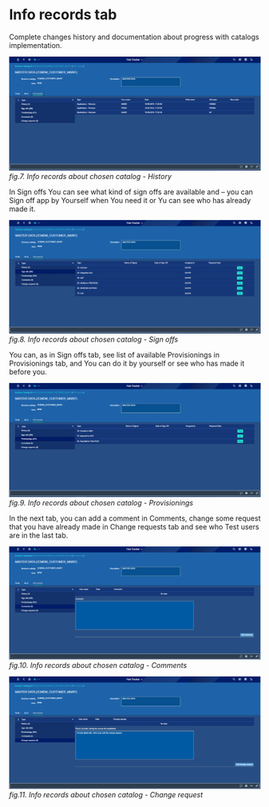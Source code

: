 # Info records tab 

Complete changes history and documentation about progress with catalogs implementation.

![](../res/detailed_catalog_view_info_records.png)
*fig.7. Info records about chosen catalog - History*

In Sign offs You can see what kind of sign offs are available and – you can Sign off app by Yourself when You need it or Yu can see who has already made it. 

![](../res/detailed_catalog_view_sign_off.png)
*fig.8. Info records about chosen catalog - Sign offs*

You can, as in Sign offs tab, see list of available Provisionings in Provisionings tab, and You can do it by yourself or see who has made it before you.  

![](../res/detailed_catalog_view_provisioning.png)
*fig.9. Info records about chosen catalog - Provisionings*

In the next tab, you can add a comment in Comments, change some request that you have already made in Change requests tab and see who Test users are in the last tab. 

![](../res/detailed_catalog_view_comment.png)
*fig.10. Info records about chosen catalog - Comments*

![](../res/detailed_catalog_view_change_request.png)
*fig.11. Info records about chosen catalog - Change request*